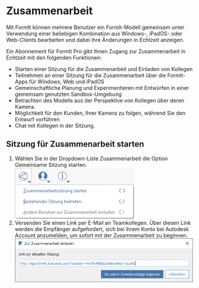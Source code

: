 # Zusammenarbeit

Mit FormIt können mehrere Benutzer ein FormIt-Modell gemeinsam unter Verwendung einer beliebigen Kombination aus Windows-, iPadOS- oder Web-Clients bearbeiten und dabei ihre Änderungen in Echtzeit anzeigen.

Ein Abonnement für FormIt Pro gibt Ihnen Zugang zur Zusammenarbeit in Echtzeit mit den folgenden Funktionen:

* Starten einer Sitzung für die Zusammenarbeit und Einladen von Kollegen
* Teilnehmen an einer Sitzung für die Zusammenarbeit über die FormIt-Apps für Windows, Web und iPadOS
* Gemeinschaftliche Planung und Experimentieren mit Entwürfen in einer gemeinsam genutzten Sandbox-Umgebung
* Betrachten des Modells aus der Perspektive von Kollegen über deren Kamera.
* Möglichkeit für den Kunden, Ihrer Kamera zu folgen, während Sie den Entwurf vorführen
* Chat mit Kollegen in der Sitzung.

## Sitzung für Zusammenarbeit starten

1. Wählen Sie in der Dropdown-Liste Zusammenarbeit die Option Gemeinsame Sitzung starten. ![](<../.gitbook/assets/6c166d38-6851-4d62-b2dc-8f83efd958f8 (1).png>)
2. Versenden Sie einen Link per E-Mail an Teamkollegen. Über diesen Link werden die Empfänger aufgefordert, sich bei ihrem Konto bei Autodesk Account anzumelden, um sofort mit der Zusammenarbeit zu beginnen.  ![](<../.gitbook/assets/collaborate (1).png>)
